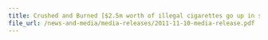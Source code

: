 ```yaml
---
title: Crushed and Burned [$2.5m worth of illegal cigarettes go up in smoke]
file_url: /news-and-media/media-releases/2011-11-10-media-release.pdf
---
```

